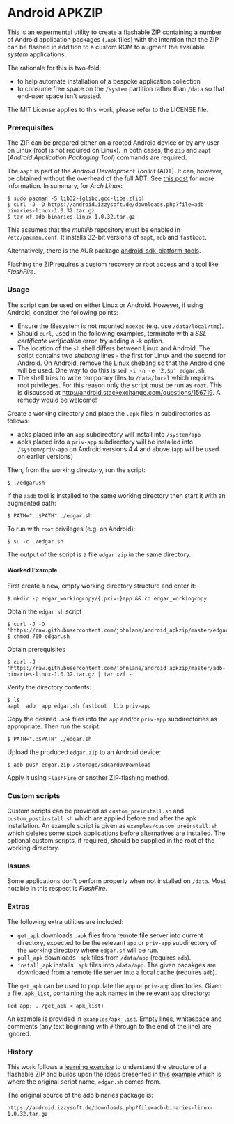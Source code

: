 Android APKZIP
==============

This is an expermental utility to create a flashable ZIP containing
a number of Android application packages (`.apk` files) with the
intention that the ZIP can be flashed in addition to a custom ROM 
to augment the available _system_ applications.

The rationale for this is two-fold:

* to help automate installation of a bespoke application collection
* to consume free space on the `/system` partition rather than `/data` so
  that end-user space isn't wasted.

The MIT License applies to this work; please refer to the LICENSE file.

### Prerequisites

The ZIP can be prepared either on a rooted Android device or by any user
on Linux (root is not required on Linux). In both cases, the `zip` and 
`aapt` (*Android Application Packaging Tool*) commands are required.

The `aapt` is part of the *Android Development Toolkit* (ADT). It can,
however, be obtained without the overhead of the full ADT. See [this
post][1] for more information. In summary, for *Arch Linux*:

    $ sudo pacman -S lib32-{glibc,gcc-libs,zlib}
    $ curl -J -O https://android.izzysoft.de/downloads.php?file=adb-binaries-linux-1.0.32.tar.gz
    $ tar xf adb-binaries-linux-1.0.32.tar.gz

This assumes that the _multilib_ repository must be enabled in `/etc/pacman.conf`. It installs 32-bit versions of `aapt`, `adb` and `fastboot`.

Alternatively, there is the AUR package [android-sdk-platform-tools][2].

[1]: http://android.stackexchange.com/a/156520
[2]: https://aur.archlinux.org/packages/android-sdk-platform-tools

Flashing the ZIP requires a custom recovery or root access and a tool
like *FlashFire*.

### Usage

The script can be used on either Linux or Android. However, if using Android,
consider the following points:

* Ensure the filesystem is not mounted `noexec` (e.g. use `/data/local/tmp`).
* Should `curl`, used in the following examples, terminate with a *SSL
  certificate verification* error, try adding a `-k` option.
* The location of the `sh` shell differs between Linux and Android. The script
  contains two *shebang* lines - the first for Linux and the second for Android.
  On Android, remove the Linux shebang so that the Android one will be used.
  One way to do this is `sed -i -n -e '2,$p' edgar.sh`.
* The shell tries to write temporary files to `/data/local` which requires
  root privileges. For this reason only the script must be run as `root`. This
  is discussed at http://android.stackexchange.com/questions/156719. A remedy
  would be welcome!

Create a working directory and place the `.apk` files in subdirectories
as follows:

* apks placed into an `app` subdirectory will install into `/system/app`
* apks placed into a `priv-app` subdirectory will be installed into
  `/system/priv-app` on Android versions 4.4 and above (`app` will be
  used on earlier versions)

Then, from the working directory, run the script:

    $ ./edgar.sh

If the `aadb` tool is installed to the same working directory then start it
with an augmented path:

    $ PATH=".:$PATH" ./edgar.sh

To run with `root` privileges (e.g. on Android):

    $ su -c ./edgar.sh

The output of the script is a file `edgar.zip` in the same directory.

#### Worked Example

First create a new, empty working directory structure and enter it:

    $ mkdir -p edgar_workingcopy/{,priv-}app && cd edgar_workingcopy

Obtain the `edgar.sh` script

    $ curl -J -O 'https://raw.githubusercontent.com/johnlane/android_apkzip/master/edgar.sh'
    $ chmod 700 edgar.sh

Obtain prerequisites

    $ curl -J 'https://raw.githubusercontent.com/johnlane/android_apkzip/master/adb-binaries-linux-1.0.32.tar.gz | tar xzf -

Verify the directory contents:

    $ ls
    aapt  adb  app edgar.sh fastboot  lib priv-app

Copy the desired `.apk` files into the `app` and/or `priv-app` subdirectories
as appropriate. Then run the script:

    $ PATH=".:$PATH" ./edgar.sh

Upload the produced `edgar.zip` to an Android device:

    $ adb push edgar.zip /storage/sdcard0/Download

Apply it using `FlashFire` or another ZIP-flashing method.

### Custom scripts

Custom scripts can be provided as `custom_preinstall.sh` and `custom_postinstall.sh`
which are applied before and after the apk installation. An example script is given
as `examples/custom_preinstall.sh` which deletes some stock applications before 
alternatives are installed. The optional custom scripts, if required, should be
supplied in the root of the working directory.

### Issues

Some applications don't perform properly when not installed on `/data`.
Most notable in this respect is *FlashFire*.

### Extras

The following extra utilities are included:

* `get_apk` downloads `.apk` files from remote file server into current directory,
  expected to be the relevant `app` or `priv-app` subdirectory of the working
  directory where `edgar.sh` will be run.
* `pull_apk` downloads `.apk` files from `/data/app` (requires `adb`).
* `install_apk` installs `.apk` files into `/data/app`. The given pacakges are
  downloaed from a remote file server into a local cache (requires `adb`).

The `get_apk` can be used to populate the `app` or `priv-app` directories. Given
a file, `apk_list`, containing the apk names in the relevant `app` directory:

    (cd app; ../get_apk < apk_list)

An example is provided in `examples/apk_list`. Empty lines, whitespace and
comments (any text beginning with `#` through to the end of the line) are
ignored.

### History

This work follows a [learning exercise][3] to understand the structure of
a flashable ZIP and builds upon the ideas presented in [this example][4]
which is where the original script name, `edgar.sh` comes from.

[3]: http://android.stackexchange.com/questions/156336
[4]: http://android.stackexchange.com/questions/143304

The original source of the adb binaries package is:

    https://android.izzysoft.de/downloads.php?file=adb-binaries-linux-1.0.32.tar.gz
